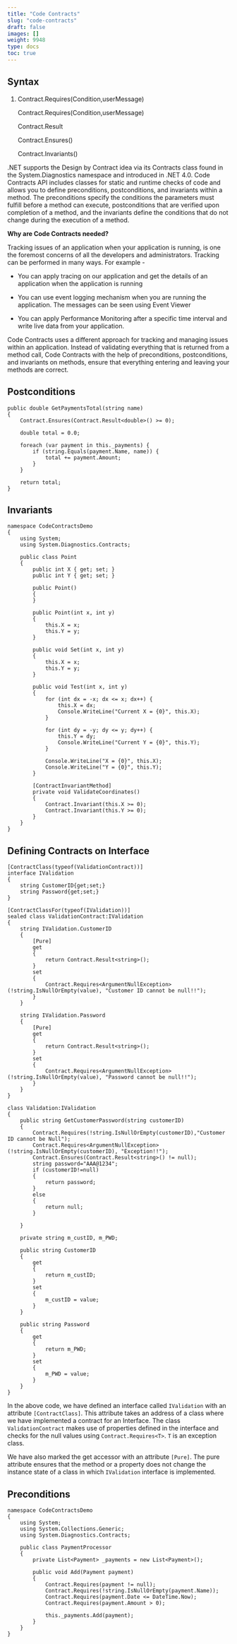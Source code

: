```yaml
---
title: "Code Contracts"
slug: "code-contracts"
draft: false
images: []
weight: 9948
type: docs
toc: true
---
```


## Syntax
 1. Contract.Requires(Condition,userMessage)
    
    Contract.Requires<T>(Condition,userMessage)
    
    Contract.Result<T>
    
    Contract.Ensures() 
    
    Contract.Invariants()

.NET supports the Design by Contract idea via its Contracts class found in the System.Diagnostics namespace and introduced in .NET 4.0. Code Contracts API includes classes for static and runtime checks of code and allows you to define preconditions, postconditions, and invariants within a method. The preconditions specify the conditions the parameters must fulfill before a method can execute, postconditions that are verified upon completion of a method, and the invariants define the conditions that do not change during the execution of a method.

**Why are Code Contracts needed?**

Tracking issues of an application when your application is running, is one the foremost concerns of all the developers and administrators. Tracking can be performed in many ways. For example -

 - You can apply tracing on our application and get the details of an application when the application is running

 - You can use event logging mechanism when you are running the application. The messages can be seen using Event Viewer

 - You can apply Performance Monitoring after a specific time interval and write live data from your application.

Code Contracts uses a different approach for tracking and managing issues within an application. Instead of validating everything that is returned from a method call, Code Contracts with the help of preconditions, postconditions, and invariants on methods, ensure that everything entering and leaving your methods are correct.

## Postconditions
    public double GetPaymentsTotal(string name)
    {     
        Contract.Ensures(Contract.Result<double>() >= 0);
     
        double total = 0.0;
     
        foreach (var payment in this._payments) {
            if (string.Equals(payment.Name, name)) {
                total += payment.Amount;
            }
        }
     
        return total;
    }

## Invariants
    namespace CodeContractsDemo
    {
        using System;
        using System.Diagnostics.Contracts;
     
        public class Point
        {
            public int X { get; set; }
            public int Y { get; set; }
     
            public Point()
            {
            }
     
            public Point(int x, int y)
            {
                this.X = x;
                this.Y = y;
            }
     
            public void Set(int x, int y)
            {
                this.X = x;
                this.Y = y;
            }
     
            public void Test(int x, int y)
            {
                for (int dx = -x; dx <= x; dx++) {
                    this.X = dx;
                    Console.WriteLine("Current X = {0}", this.X);
                }
     
                for (int dy = -y; dy <= y; dy++) {
                    this.Y = dy;
                    Console.WriteLine("Current Y = {0}", this.Y);
                }
     
                Console.WriteLine("X = {0}", this.X);
                Console.WriteLine("Y = {0}", this.Y);
            }
     
            [ContractInvariantMethod]
            private void ValidateCoordinates()
            {
                Contract.Invariant(this.X >= 0);
                Contract.Invariant(this.Y >= 0);
            }
        }
    }

## Defining Contracts on Interface
    [ContractClass(typeof(ValidationContract))]
    interface IValidation
    {
        string CustomerID{get;set;}
        string Password{get;set;}
    }
     
    [ContractClassFor(typeof(IValidation))]
    sealed class ValidationContract:IValidation
    {
        string IValidation.CustomerID
        {
            [Pure]
            get
            {
                return Contract.Result<string>();
            }
            set
            {
                Contract.Requires<ArgumentNullException>(!string.IsNullOrEmpty(value), "Customer ID cannot be null!!");
            }
        }
     
        string IValidation.Password
        {
            [Pure]
            get
            {
                return Contract.Result<string>();
            }
            set
            {
                Contract.Requires<ArgumentNullException>(!string.IsNullOrEmpty(value), "Password cannot be null!!");
            }
        }
    }
     
    class Validation:IValidation
    {
        public string GetCustomerPassword(string customerID)
        {
            Contract.Requires(!string.IsNullOrEmpty(customerID),"Customer ID cannot be Null");
            Contract.Requires<ArgumentNullException>(!string.IsNullOrEmpty(customerID), "Exception!!");
            Contract.Ensures(Contract.Result<string>() != null);
            string password="AAA@1234";
            if (customerID!=null)
            {
                return password;    
            }
            else
            {
                return null;
            }
             
        }
     
        private string m_custID, m_PWD;
     
        public string CustomerID
        {
            get
            {
                return m_custID;
            }
            set
            {
                m_custID = value;
            }
        }
     
        public string Password
        {
            get
            {
                return m_PWD;
            }
            set
            {
                m_PWD = value;
            }
        }
    }

In the above code, we have defined an interface called `IValidation` with an attribute `[ContractClass]`. This attribute takes an address of a class where we have implemented a contract for an Interface. The class `ValidationContract` makes use of properties defined in the interface and checks for the null values using `Contract.Requires<T>`. `T` is an exception class.

We have also marked the get accessor with an attribute `[Pure]`. The pure attribute ensures that the method or a property does not change the instance state of a class in which `IValidation` interface is implemented.

## Preconditions
    namespace CodeContractsDemo
    {
        using System;
        using System.Collections.Generic;
        using System.Diagnostics.Contracts;
     
        public class PaymentProcessor
        {
            private List<Payment> _payments = new List<Payment>();
     
            public void Add(Payment payment)
            {
                Contract.Requires(payment != null);
                Contract.Requires(!string.IsNullOrEmpty(payment.Name));
                Contract.Requires(payment.Date <= DateTime.Now);
                Contract.Requires(payment.Amount > 0);
     
                this._payments.Add(payment);
            }
        }
    }

